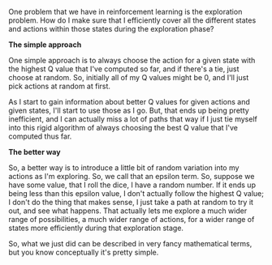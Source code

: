 One problem that we have in reinforcement learning is the exploration problem. How do I make sure that I efficiently cover all the different states and actions within those states during the exploration phase?

**The simple approach**

One simple approach is to always choose the action for a given state with the highest Q value that I've computed so far, and if there's a tie, just choose at random. So, initially all of my Q values might be 0, and I'll just pick actions at random at first.

As I start to gain information about better Q values for given actions and given states, I'll start to use those as I go. But, that ends up being pretty inefficient, and I can actually miss a lot of paths that way if I just tie myself into this rigid algorithm of always choosing the best Q value that I've computed thus far.

**The better way**

So, a better way is to introduce a little bit of random variation into my actions as I'm exploring. So, we call that an epsilon term. So, suppose we have some value, that I roll the dice, I have a random number. If it ends up being less than this epsilon value, I don't actually follow the highest Q value; I don't do the thing that makes sense, I just take a path at random to try it out, and see what happens. That actually lets me explore a much wider range of possibilities, a much wider range of actions, for a wider range of states more efficiently during that exploration stage.

So, what we just did can be described in very fancy mathematical terms, but you know conceptually it's pretty simple.
